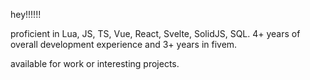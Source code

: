 hey!!!!!!

proficient in Lua, JS, TS, Vue, React, Svelte, SolidJS, SQL. 4+ years of overall development experience and 3+ years in fivem.

available for work or interesting projects.
